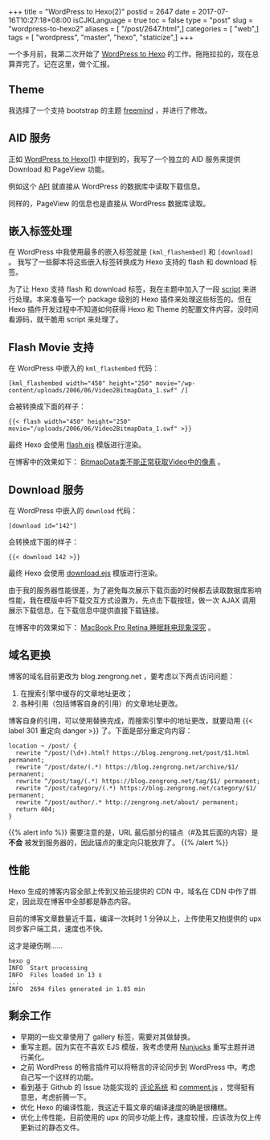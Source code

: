 +++
title = "WordPress to Hexo(2)"
postid = 2647
date = 2017-07-16T10:27:18+08:00
isCJKLanguage = true
toc = false
type = "post"
slug = "wordpress-to-hexo2"
aliases = [ "/post/2647.html",]
categories = [ "web",]
tags = [ "wordpress", "master", "hexo", "staticize",]
+++


一个多月前，我第二次开始了 [WordPress to Hexo][1] 的工作。拖拖拉拉的，现在总算弄完了。记在这里，做个汇报。 <!--more-->

## Theme

我选择了一个支持 bootstrap 的主题 [freemind][freemind] ，并进行了修改。

## AID 服务

正如 [WordPress to Hexo(1)][1] 中提到的，我写了一个独立的 AID 服务来提供 Download 和 PageView 功能。

例如这个 [API][dlapi] 就直接从 WordPress 的数据库中读取下载信息。

同样的，PageView 的信息也是直接从 WordPress 数据库读取。

## 嵌入标签处理

在 WordPress 中我使用最多的嵌入标签就是 `[kml_flashembed]` 和 `[download]` 。 我写了一些脚本将这些嵌入标签转换成为 Hexo 支持的 flash 和 download 标签。

为了让 Hexo 支持 flash 和 download 标签，我在主题中加入了一段 [script][embed] 来进行处理。本来准备写一个 package 级别的 Hexo 插件来处理这些标签的。但在 Hexo 插件开发过程中不知道如何获得 Hexo 和 Theme 的配置文件内容，没时间看源码，就干脆用 script 来处理了。

## Flash Movie 支持

在 WordPress 中嵌入的 `kml_flashembed` 代码：

```
[kml_flashembed width="450" height="250" movie="/wp-content/uploads/2006/06/Video2BitmapData_1.swf" /]
```

会被转换成下面的样子：

```
{{< flash width="450" height="250" movie="/uploads/2006/06/Video2BitmapData_1.swf" >}}
```

最终 Hexo 会使用 [flash.ejs][flash.ejs] 模版进行渲染。

在博客中的效果如下： [BitmapData类不能正常获取Video中的像素][187] 。

## Download 服务

在 WordPress 中嵌入的 `download` 代码：

```
[download id="142"]
```

会转换成下面的样子：

```
{{< download 142 >}}
```

最终 Hexo 会使用 [download.ejs][download.ejs] 模版进行渲染。

由于我的服务器性能很差，为了避免每次展示下载页面的时候都去读取数据库影响性能，我在模版中将下载交互方式设置为，先点击下载按钮，做一次 AJAX 调用展示下载信息，在下载信息中提供直接下载链接。

在博客中的效果如下： [MacBook Pro Retina 睡眠耗电现象深究][2545] 。

## 域名更换

博客的域名目前更改为 blog.zengrong.net ，要考虑以下两点访问问题：

1. 在搜索引擎中缓存的文章地址更改；
2. 各种引用（包括博客自身的引用）的文章地址更改。

博客自身的引用，可以使用替换完成，而搜索引擎中的地址更改，就要动用 {{< label 301 重定向 danger >}} 了。下面是部分重定向内容：

```
location ~ /post/ {
  rewrite ^/post/(\d+).html? https://blog.zengrong.net/post/$1.html permanent;
  rewrite ^/post/date/(.*) https://blog.zengrong.net/archive/$1/ permanent;
  rewrite ^/post/tag/(.*) https://blog.zengrong.net/tag/$1/ permanent;
  rewrite ^/post/category/(.*) https://blog.zengrong.net/category/$1/ permanent;
  rewrite ^/post/author/.* http://zengrong.net/about/ permanent;
  return 404;
}
```

{{% alert info %}}
需要注意的是，URL 最后部分的锚点（#及其后面的内容）是 **不会** 被发到服务器的，因此锚点的重定向只能放弃了。
{{% /alert %}}

## 性能

Hexo 生成的博客内容全部上传到又拍云提供的 CDN 中，域名在 CDN 中作了绑定，因此现在博客中全部都是静态内容。

目前的博客文章数量近千篇，编译一次耗时 1 分钟以上，上传使用又拍提供的 upx 同步客户端工具，速度也不快。

这才是硬伤啊……

```
hexo g
INFO  Start processing
INFO  Files loaded in 13 s
...
INFO  2694 files generated in 1.85 min
```

## 剩余工作

- 早期的一些文章使用了 gallery 标签，需要对其做替换。
- 重写主题。因为实在不喜欢 EJS 模版，我考虑使用 [Nunjucks][nunjucks] 重写主题并进行美化。
- 之前 WordPress 的畅言插件可以将畅言的评论同步到 WordPress 中。考虑自己写一个这样的功能。
- 看到基于 Github 的 Issue 功能实现的 [评论系统][gitment] 和 [comment.js][comment.js] ，觉得挺有意思，考虑折腾一下。
- 优化 Hexo 的编译性能，我这近千篇文章的编译速度的确是很糟糕。
- 优化上传性能，目前使用的 upx 的同步功能上传，速度较慢，应该改为仅上传更新过的静态文件。

[1]: https://blog.zengrong.net/post/2635.html
[2545]: https://blog.zengrong.net/post/2545.html
[187]: https://blog.zengrong.net/post/187.html

[dlapi]: https://aid.zengrong.net/dl/api/info/142/
[freemind]: https://github.com/zrong/hexo-theme-freemind
[nunjucks]: https://mozilla.github.io/nunjucks/
[embed]: https://github.com/zrong/hexo-theme-freemind/blob/zrong/scripts/embed.js
[flash.ejs]: https://github.com/zrong/hexo-theme-freemind/blob/zrong/layout/_embed/flash.ejs
[download.ejs]: https://github.com/zrong/hexo-theme-freemind/blob/zrong/layout/_embed/download.ejs
[gitment]: https://github.com/imsun/gitment
[comment.js]: http://www.hahack.com/codes/comment-js/
